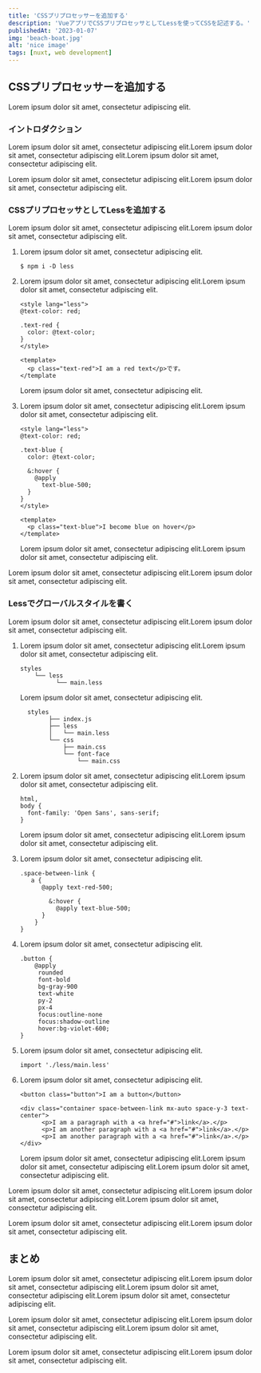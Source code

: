 ```yaml
---
title: 'CSSプリプロセッサーを追加する'
description: 'VueアプリでCSSプリプロセッサとしてLessを使ってCSSを記述する。'
publishedAt: '2023-01-07'
img: 'beach-boat.jpg'
alt: 'nice image'
tags: [nuxt, web development]
---
```

## CSSプリプロセッサーを追加する
Lorem ipsum dolor sit amet, consectetur adipiscing elit.

### イントロダクション

Lorem ipsum dolor sit amet, consectetur adipiscing elit.Lorem ipsum dolor sit amet, consectetur adipiscing elit.Lorem ipsum dolor sit amet, consectetur adipiscing elit.

Lorem ipsum dolor sit amet, consectetur adipiscing elit.Lorem ipsum dolor sit amet, consectetur adipiscing elit.

### CSSプリプロセッサとしてLessを追加する

Lorem ipsum dolor sit amet, consectetur adipiscing elit.Lorem ipsum dolor sit amet, consectetur adipiscing elit.

1. Lorem ipsum dolor sit amet, consectetur adipiscing elit.

    ```
    $ npm i -D less
    ```

2. Lorem ipsum dolor sit amet, consectetur adipiscing elit.Lorem ipsum dolor sit amet, consectetur adipiscing elit.

    ```less[App.vue]
    <style lang="less">
    @text-color: red;

    .text-red {
      color: @text-color;
    }
    </style>

    <template>
      <p class="text-red">I am a red text</p>です。
    </template
    ```

    Lorem ipsum dolor sit amet, consectetur adipiscing elit.

3. Lorem ipsum dolor sit amet, consectetur adipiscing elit.Lorem ipsum dolor sit amet, consectetur adipiscing elit.

    ```vue[App.vue]
    <style lang="less">
    @text-color: red;

    .text-blue {
      color: @text-color;

      &:hover {
        @apply
          text-blue-500;
      }
    }
    </style>

    <template>
      <p class="text-blue">I become blue on hover</p>
    </template>
    ```

    Lorem ipsum dolor sit amet, consectetur adipiscing elit.Lorem ipsum dolor sit amet, consectetur adipiscing elit.

Lorem ipsum dolor sit amet, consectetur adipiscing elit.Lorem ipsum dolor sit amet, consectetur adipiscing elit.

### Lessでグローバルスタイルを書く

Lorem ipsum dolor sit amet, consectetur adipiscing elit.Lorem ipsum dolor sit amet, consectetur adipiscing elit.

1. Lorem ipsum dolor sit amet, consectetur adipiscing elit.Lorem ipsum dolor sit amet, consectetur adipiscing elit.

    ```
    styles
        └── less
              └── main.less
     ```

    Lorem ipsum dolor sit amet, consectetur adipiscing elit.

    ```
      styles
            ├── index.js
            ├── less
            │   └── main.less
            └── css
                ├── main.css
                └── font-face
                    └── main.css
    ```

2. Lorem ipsum dolor sit amet, consectetur adipiscing elit.Lorem ipsum dolor sit amet, consectetur adipiscing elit.

    ```less[styles/less/main.less]
    html,
    body {
      font-family: 'Open Sans', sans-serif;
    }
    ```

    Lorem ipsum dolor sit amet, consectetur adipiscing elit.Lorem ipsum dolor sit amet, consectetur adipiscing elit.

3. Lorem ipsum dolor sit amet, consectetur adipiscing elit.

    ```less[styles/less/main.less]
    .space-between-link {
       a {
          @apply text-red-500;

            &:hover {
              @apply text-blue-500;
          }
        }
    }
    ```

4. Lorem ipsum dolor sit amet, consectetur adipiscing elit.

    ```less[styles/less/main.less]
    .button {
        @apply
         rounded
         font-bold
         bg-gray-900
         text-white
         py-2
         px-4
         focus:outline-none
         focus:shadow-outline
         hover:bg-violet-600;
    }
    ```

5. Lorem ipsum dolor sit amet, consectetur adipiscing elit.

    ```js[styles/index.js]
    import './less/main.less'
    ```

6. Lorem ipsum dolor sit amet, consectetur adipiscing elit.

    ```vue[App.vue]
    <button class="button">I am a button</button>

    <div class="container space-between-link mx-auto space-y-3 text-center">
          <p>I am a paragraph with a <a href="#">link</a>.</p>
          <p>I am another paragraph with a <a href="#">link</a>.</p>
          <p>I am another paragraph with a <a href="#">link</a>.</p>
    </div>
    ```

    Lorem ipsum dolor sit amet, consectetur adipiscing elit.Lorem ipsum dolor sit amet, consectetur adipiscing elit.Lorem ipsum dolor sit amet, consectetur adipiscing elit.

Lorem ipsum dolor sit amet, consectetur adipiscing elit.Lorem ipsum dolor sit amet, consectetur adipiscing elit.Lorem ipsum dolor sit amet, consectetur adipiscing elit.

Lorem ipsum dolor sit amet, consectetur adipiscing elit.Lorem ipsum dolor sit amet, consectetur adipiscing elit.

## まとめ

Lorem ipsum dolor sit amet, consectetur adipiscing elit.Lorem ipsum dolor sit amet, consectetur adipiscing elit.Lorem ipsum dolor sit amet, consectetur adipiscing elit.Lorem ipsum dolor sit amet, consectetur adipiscing elit.

Lorem ipsum dolor sit amet, consectetur adipiscing elit.Lorem ipsum dolor sit amet, consectetur adipiscing elit.Lorem ipsum dolor sit amet, consectetur adipiscing elit.

Lorem ipsum dolor sit amet, consectetur adipiscing elit.Lorem ipsum dolor sit amet, consectetur adipiscing elit.
